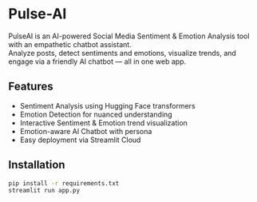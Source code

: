 # Pulse-AI

PulseAI is an AI-powered Social Media Sentiment & Emotion Analysis tool with an empathetic chatbot assistant.  
Analyze posts, detect sentiments and emotions, visualize trends, and engage via a friendly AI chatbot — all in one web app.

## Features

- Sentiment Analysis using Hugging Face transformers  
- Emotion Detection for nuanced understanding  
- Interactive Sentiment & Emotion trend visualization  
- Emotion-aware AI Chatbot with persona  
- Easy deployment via Streamlit Cloud  

## Installation

```bash
pip install -r requirements.txt
streamlit run app.py

